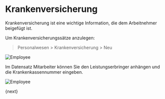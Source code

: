 # Krankenversicherung

Krankenversicherung ist eine wichtige Information, die dem Arbeitnehmer beigefügt ist.

Um Krankenversicherungssätze anzulegen:

> Personalwesen > Krankenversicherung > Neu

<img class="screenshot" alt="Employee" src="{{docs_base_url}}/assets/img/human-resources/health-insurance.png">

Im Datensatz Mitarbeiter können Sie den Leistungserbringer anhängen und die Krankenkassennummer eingeben.

<img class="screenshot" alt="Employee" src="{{docs_base_url}}/assets/img/human-resources/insurance-no.gif">

{next}